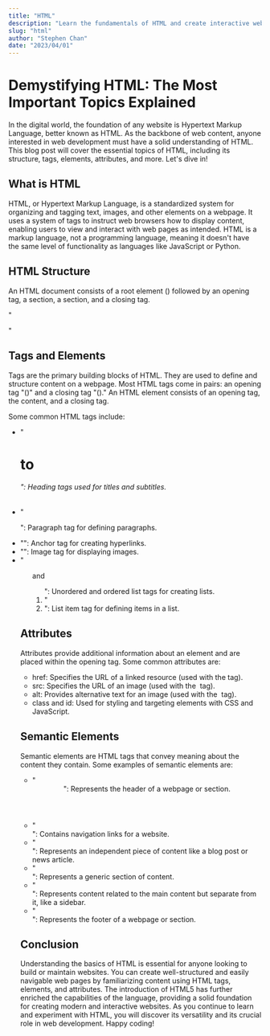 ```yaml
---
title: "HTML"
description: "Learn the fundamentals of HTML and create interactive web pages with our comprehensive online course."
slug: "html"
author: "Stephen Chan"
date: "2023/04/01"
---
```


# Demystifying HTML: The Most Important Topics Explained

In the digital world, the foundation of any website is Hypertext Markup Language, better known as HTML. As the backbone of web content, anyone interested in web development must have a solid understanding of HTML. This blog post will cover the essential topics of HTML, including its structure, tags, elements, attributes, and more. Let's dive in!

## What is HTML

HTML, or Hypertext Markup Language, is a standardized system for organizing and tagging text, images, and other elements on a webpage. It uses a system of tags to instruct web browsers how to display content, enabling users to view and interact with web pages as intended. HTML is a markup language, not a programming language, meaning it doesn't have the same level of functionality as languages like JavaScript or Python.

## HTML Structure

An HTML document consists of a root element (<!DOCTYPE html>) followed by an opening <html> tag, a <head> section, a <body> section, and a closing </html> tag.

"<!DOCTYPE html>
<html>
<head>
  <!-- Metadata and links to stylesheets and scripts go here -->
</head>
<body>
  <!-- All visible content goes here -->
</body>
</html>"

## Tags and Elements

Tags are the primary building blocks of HTML. They are used to define and structure content on a webpage. Most HTML tags come in pairs: an opening tag "(<tagname>)" and a closing tag "(</tagname>)." An HTML element consists of an opening tag, the content, and a closing tag.

Some common HTML tags include:
- "<h1> to <h6>": Heading tags used for titles and subtitles.
- "<p>": Paragraph tag for defining paragraphs.
- "<a>": Anchor tag for creating hyperlinks.
- "<img>": Image tag for displaying images.
- "<ul> and <ol>": Unordered and ordered list tags for creating lists.
- "<li>": List item tag for defining items in a list.

## Attributes

Attributes provide additional information about an element and are placed within the opening tag. Some common attributes are:

- href: Specifies the URL of a linked resource (used with the <a> tag).
- src: Specifies the URL of an image (used with the <img> tag).
- alt: Provides alternative text for an image (used with the <img> tag).
- class and id: Used for styling and targeting elements with CSS and JavaScript.

## Semantic Elements

Semantic elements are HTML tags that convey meaning about the content they contain. Some examples of semantic elements are:
- "<header>": Represents the header of a webpage or section.
- "<nav>": Contains navigation links for a website.
- "<article>": Represents an independent piece of content like a blog post or news article.
- "<section>": Represents a generic section of content.
- "<aside>": Represents content related to the main content but separate from it, like a sidebar.
- "<footer>": Represents the footer of a webpage or section.

## Conclusion

Understanding the basics of HTML is essential for anyone looking to build or maintain websites. You can create well-structured and easily navigable web pages by familiarizing content using HTML tags, elements, and attributes. The introduction of HTML5 has further enriched the capabilities of the language, providing a solid foundation for creating modern and interactive websites. As you continue to learn and experiment with HTML, you will discover its versatility and its crucial role in web development. Happy coding!
